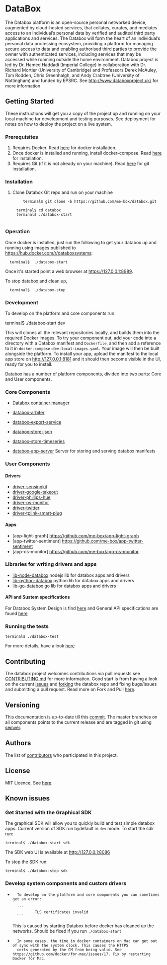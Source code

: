 # DataBox
The Databox platform is an open-source personal networked device, augmented by cloud-hosted services, that collates, curates, and mediates access to an individual’s personal data by verified and audited third party applications and services. The Databox will form the heart of an individual’s personal data processing ecosystem, providing a platform for managing secure access to data and enabling authorised third parties to provide the owner with authenticated services, including services that may be accessed while roaming outside the home environment. Databox project is led by Dr. Hamed Haddadi (Imperial College) in collaboration with Dr. Richard Mortier (University of Cambridge) and Professors Derek McAuley, Tom Rodden, Chris Greenhalgh, and Andy Crabtree (University of Nottingham) and funded by EPSRC. See http://www.databoxproject.uk/ for more information

## Getting Started

These instructions will get you a copy of the project up and running on your local machine for development and testing purposes. See deployment for notes on how to deploy the project on a live system.

### Prerequisites

1) Requires Docker. Read [here](https://docs.docker.com/engine/installation/) for docker installation.
2) Once docker is installed and running, install  docker-compose. Read [here](https://docs.docker.com/compose/install/) for installation. 
3) Requires Git (if it is not already on your machine). Read [here](https://git-scm.com/book/en/v2/Getting-Started-Installing-Git) for git installation.


### Installation
1) Clone Databox Git repo and run on your machine
```
        terminal$ git clone -b https://github.com/me-box/databox.git
```

```
     terminal$ cd databox
     terminal$ ./databox-start
     
```
### Operation

Once docker is installed, just run the following to get your databox up and
running using images published to <https://hub.docker.com/r/databoxsystems>:
```
  terminal$  ./databox-start
```    

Once it's started point a web browser at <https://127.0.0.1:8989>.

To stop databox and clean up,
```
  terminal$  ./databox-stop
``` 
### Development

To develop on the platform and core components run

  terminal$  ./databox-start dev

This will clones all the relevant repositories locally, and builds them into the
required Docker images. To try your component out, add your code into a
directory with a Databox manifest and `Dockerfile`, and then add a reference to
it in `docker-compose-dev-local-images.yaml`. Your image will then be built
alongside the platform. To install your app, upload the manifest to the local
app store on <http://127.0.0.1:8181> and it should then become visible in the
UI, ready for you to install.

Databox has a number of platform components, divided into two parts:  Core and User components.

### Core Components

* [Databox container manager](https://github.com/me-box/core-container-manager)

* [databox-arbiter](https://github.com/me-box/core-arbiter)

* [databox-export-service](https://github.com/me-box/core-export-service)

* [databox-store-json](https://github.com/me-box/store-json)

* [databox-store-timeseries](https://github.com/me-box/store-timeseries)

* [databox-app-server](https://github.com/me-box/platform-app-server) Server for storing and serving databox manifests

### User Components
#### Drivers
* [driver-sensingkit](https://github.com/me-box/driver-sensingkit)
* [driver-google-takeout](https://github.com/me-box/driver-google-takeout)
* [driver-phillips-hue](https://github.com/me-box/driver-phillips-hue)
* [driver-os-monitor](https://github.com/me-box/driver-os-monitor)
* [driver-twitter](https://github.com/me-box/driver-twitter)
* [driver-tplink-smart-plug](https://github.com/me-box/driver-tplink-smart-plug)    
#### Apps 
* [app-light-graph] https://github.com/me-box/app-light-graph
* [app-twitter-sentiment] https://github.com/me-box/app-twitter-sentiment
* [app-os-monitor] https://github.com/me-box/app-os-monitor
                
### Libraries for writing drivers and apps
* [lib-node-databox](https://github.com/me-box/node-databox) nodejs lib for databox apps and drivers
* [lib-python-databox](https://github.com/me-box/lib-python-databox) python lib for databox apps and drivers
* [lib-go-databox](https://github.com/me-box/lib-go-databox) go lib for databox apps and drivers
#### API and Sustem specifications
For Databox System Design is find [here](./documents/system_overview.md) and General API specifications are found [here](./documents/api_specification.md)

### Running the tests

```
terminal$ ./databox-test 

```
For more details, have a look [here](./documents/testing.md)

## Contributing

The databox project welcomes contributions via pull requests see [CONTRIBUTING.md](./documents/CONTRIBUTING.md) for more information. Good start is from having a look on  the current [issues](https://github.com/me-box/databox/issues) and [forking](https://github.com/me-box/databox#fork-destination-box) the databox repo and fixing bugs/issues and submitting  a pull request. Read more on Fork and Pull [here](https://help.github.com/articles/fork-a-repo/).

## Versioning

This documentation is up-to-date till this [commit](https://github.com/me-box/databox/tree/a62ed323d98c0a6fd32f020eca9352f8da687c09). The master branches on all components points to the current release and are tagged in git using [semver](http://semver.org/).

## Authors

The list of [contributors](https://github.com/me-box/databox/contributors) who participated in this project.

## License
MIT Licence, See [here](./LICENSE).

## Known issues

### Get Started with the Graphical SDK

The graphical SDK will allow you to quickly build and test simple databox apps. Current version of SDK run bydefault in `dev` mode. To start the sdk run:
```
terminal$ ./databox-start sdk
```        

The SDK web UI is available at http://127.0.0.1:8086

To stop the SDK run: 
```
terminal$ ./databox-stop sdk
```

### Develop system components and custom drivers

*       To develop on the platform and core components you can sometimes get an error:

        ```
                TLS certificates invalid
        ```

  This is caused by starting Databox before docker has cleaned up the networks.
  Should be fixed if you run `./databox-start`

*       In some cases, the time in docker containers on Mac can get out of sync with the system clock. This causes the HTTPS    
        certs generated by the CM from being valid. See https://github.com/docker/for-mac/issues/17. Fix by restarting Docker for Mac.

